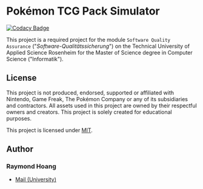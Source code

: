 # Pokémon TCG Pack Simulator

[![Codacy Badge](https://app.codacy.com/project/badge/Grade/8b58d45061c64747946e4ad1f2c38436)](https://app.codacy.com/gh/GreydonDesu/pokemon-tcg-simulator/dashboard?utm_source=gh&utm_medium=referral&utm_content=&utm_campaign=Badge_grade)

This project is a required project for the module `Software Quality Assurance` ("*Software-Qualitätssicherung*") on the Technical University of Applied Science Rosenheim for the Master of Science degree in Computer Science ("Informatik").

## License

This project is not produced, endorsed, supported or affiliated with Nintendo, Game Freak, The Pokémon Company or any of its subsidiaries and contractors.
All assets used in this project are owned by their respectful owners and creators.
This project is solely created for educational purposes.

This project is licensed under [MIT](https://github.com/GreydonDesu/pokemon-tcg-simulator/blob/master/LICENSE).

## Author

### Raymond Hoang

- [Mail (University)](mailto:raymond.hoang@stud.th-rosenheim.de)
